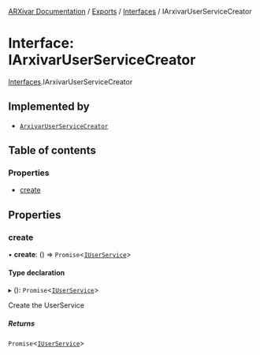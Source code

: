 [ARXivar Documentation](../README.md) / [Exports](../modules.md) / [Interfaces](../modules/Interfaces.md) / IArxivarUserServiceCreator

# Interface: IArxivarUserServiceCreator

[Interfaces](../modules/Interfaces.md).IArxivarUserServiceCreator

## Implemented by

- [`ArxivarUserServiceCreator`](../classes/ArxivarUserServiceCreator.ArxivarUserServiceCreator.md)

## Table of contents

### Properties

- [create](Interfaces.IArxivarUserServiceCreator.md#create)

## Properties

### create

• **create**: () => `Promise`<[`IUserService`](Interfaces.IUserService.md)\>

#### Type declaration

▸ (): `Promise`<[`IUserService`](Interfaces.IUserService.md)\>

Create the UserService

##### Returns

`Promise`<[`IUserService`](Interfaces.IUserService.md)\>
